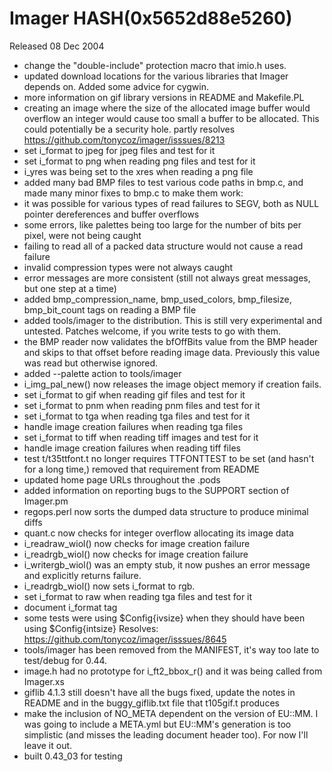 # Imager HASH(0x5652d88e5260)

Released 08 Dec 2004

- change the "double-include" protection macro that imio.h uses.
- updated download locations for the various libraries that Imager   depends on.  Added some advice for cygwin.
- more information on gif library versions in README and Makefile.PL
- creating an image where the size of the allocated image buffer would  overflow an integer would cause too small a buffer to be allocated.  This could potentially be a security hole.  partly resolves https://github.com/tonycoz/imager/isssues/8213
- set i_format to jpeg for jpeg files and test for it
- set i_format to png when reading png files and test for it
- i_yres was being set to the xres when reading a png file
- added many bad BMP files to test various code paths in bmp.c, and   made many minor fixes to bmp.c to make them work:
- it was possible for various types of read failures to SEGV, both  as NULL pointer dereferences and buffer overflows
- some errors, like palettes being too large for the number of bits  per pixel, were not being caught
- failing to read all of a packed data structure would not cause  a read failure
- invalid compression types were not always caught
- error messages are more consistent (still not always great messages,  but one step at a time)
- added bmp_compression_name, bmp_used_colors, bmp_filesize, bmp_bit_count   tags on reading a BMP file
- added tools/imager to the distribution.  This is still very   experimental and untested.  Patches welcome, if you write tests to go  with them.
- the BMP reader now validates the bfOffBits value from the BMP header  and skips to that offset before reading image data.  Previously this  value was read but otherwise ignored.
- added --palette action to tools/imager
- i_img_pal_new() now releases the image object memory if creation  fails.
- set i_format to gif when reading gif files and test for it
- set i_format to pnm when reading pnm files and test for it
- set i_format to tga when reading tga files and test for it
- handle image creation failures when reading tga files
- set i_format to tiff when reading tiff images and test for it
- handle image creation failures when reading tiff files
- test t/t35ttfont.t no longer requires TTFONTTEST to be set (and   hasn't for a long time,) removed that requirement from README
- updated home page URLs throughout the .pods
- added information on reporting bugs to the SUPPORT section of Imager.pm
- regops.perl now sorts the dumped data structure to produce minimal diffs
- quant.c now checks for integer overflow allocating its image data
- i_readraw_wiol() now checks for image creation failure
- i_readrgb_wiol() now checks for image creation failure
- i_writergb_wiol() was an empty stub, it now pushes an error message  and explicitly returns failure.
- i_readrgb_wiol() now sets i_format to rgb.
- set i_format to raw when reading tga files and test for it
- document i_format tag
- some tests were using $Config{ivsize} when they should have been   using $Config{intsize}  Resolves: https://github.com/tonycoz/imager/isssues/8645
- tools/imager has been removed from the MANIFEST, it's way too late  to test/debug for 0.44.
- image.h had no prototype for i_ft2_bbox_r() and it was being called  from Imager.xs
- giflib 4.1.3 still doesn't have all the bugs fixed, update the notes  in README and in the buggy_giflib.txt file that t105gif.t produces
- make the inclusion of NO_META dependent on the version of EU::MM.  I was going to include a META.yml but EU::MM's generation is too   simplistic (and misses the leading document header too).  For now  I'll leave it out.
- built 0.43_03 for testing